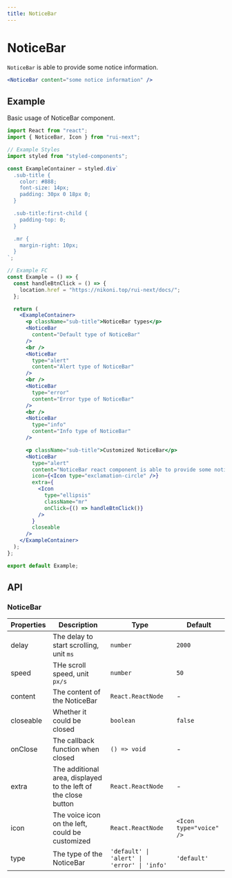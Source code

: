 ```yaml
---
title: NoticeBar
---
```


# NoticeBar

`NoticeBar` is able to provide some notice information.

```jsx
<NoticeBar content="some notice information" />
```

## Example

Basic usage of NoticeBar component.

```jsx live=local
import React from "react";
import { NoticeBar, Icon } from "rui-next";

// Example Styles
import styled from "styled-components";

const ExampleContainer = styled.div`
  .sub-title {
    color: #888;
    font-size: 14px;
    padding: 30px 0 18px 0;
  }

  .sub-title:first-child {
    padding-top: 0;
  }

  .mr {
    margin-right: 10px;
  }
`;

// Example FC
const Example = () => {
  const handleBtnClick = () => {
    location.href = "https://nikoni.top/rui-next/docs/";
  };

  return (
    <ExampleContainer>
      <p className="sub-title">NoticeBar types</p>
      <NoticeBar
        content="Default type of NoticeBar"
      />
      <br />
      <NoticeBar
        type="alert"
        content="Alert type of NoticeBar"
      />
      <br />
      <NoticeBar
        type="error"
        content="Error type of NoticeBar"
      />
      <br />
      <NoticeBar
        type="info"
        content="Info type of NoticeBar"
      />

      <p className="sub-title">Customized NoticeBar</p>
      <NoticeBar
        type="alert"
        content="NoticeBar react component is able to provide some notice information, this page is about the basic usage of NoticeBar component."
        icon={<Icon type="exclamation-circle" />}
        extra={
          <Icon
            type="ellipsis"
            className="mr"
            onClick={() => handleBtnClick()}
          />
        }
        closeable
      />
    </ExampleContainer>
  );
};

export default Example;
```

## API

### NoticeBar

Properties | Description | Type | Default
-----------|-------------|------|--------
| delay | The delay to start scrolling, unit `ms` | `number` | `2000` |
| speed | THe scroll speed, unit `px/s` | `number` | `50` |
| content | The content of the NoticeBar | `React.ReactNode` | - |
| closeable | Whether it could be closed | `boolean` | `false` |
| onClose | The callback function when closed | `() => void` | - |
| extra | The additional area, displayed to the left of the close button | `React.ReactNode` | - |
| icon | The voice icon on the left, could be customized | `React.ReactNode` | `<Icon type="voice" />` |
| type | The type of the NoticeBar | `'default' \| 'alert' \| 'error' \| 'info'` | `'default'` |
